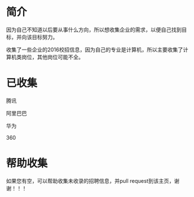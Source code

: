 # 简介

因为自己不知道以后要从事什么方向，所以想收集企业的需求，以便自己找到目标，并向该目标努力。

收集了一些企业的2016校招信息，因为自己的专业是计算机，所以主要收集了计算机类岗位，其他岗位可能不全。

# 已收集

腾讯

阿里巴巴

华为

360

# 帮助收集

如果您有空，可以帮助收集未收录的招聘信息，并pull request到该主页，谢谢！！！
